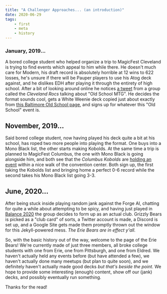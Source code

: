 ```yaml
---
title: "A Challenger Approaches... (an introduction)"
date: 2020-06-29
tags:
    - first
    - meta
    - history
---
```


### January, 2019...

A bored college student who helped organize a trip to MagicFest Cleveland is trying to find events which appeal to him while there. He doesn't much care for Modern, his draft record is absolutely horrible at 12 wins to 622 losses, he's unsure if there will be Pauper players to use his Atog deck against, and he dislikes EDH after playing it through the entirety of high school. After a bit of looking around online he notices [a tweet][1] from a group called the *Cleveland Rocs* talking about "Old School MTG". He decides the format sounds cool, gets a White Weenie deck copied just about exactly from [this Baltimore Old School page][2], and signs up for whatever this "Old School" event is.


## November, 2019...

Said bored college student, now having played his deck quite a bit at his school, has roped two more people into playing the format. One buys into a Mono Black list, the other starts making Kobolds. At the same time a trip is planned to MagicFest Columbus, the one with Mono Black is going alongside him, and both see that the *Columbus Kobolds* are [holding an event][3] within a nice walk of the convention center. Both sign up, the first taking the Kobolds list and bringing home a perfect 0-6 record while the second takes his Mono Black list going 3-3.


## June, 2020...

After being stuck inside playing random jank against the Forge AI, chatting for quite a while about attempting to be spicy, and having just played in [Balance 2020][4] the group decides to form up as an actual club. Grizzly Bears is picked as a "club card" of sorts, a Twitter account is made, a Discord is set up, and a Google Site gets made them promptly thrown out the window for this Jekyll-powered mess. *The Erie Bears are in effect y'all.*


So, with the basic history out of the way, welcome to the page of the Erie Bears! We're currently made of just three members, all broke college students with one from Erie, one from Pittsburgh, and one from Eldred. We haven't actually held any events before (but have attended a few), we haven't actually done many meetups (but plan to quite soon), and we definitely haven't actually made good decks *but that's beside the point*. We hope to provide some interesting (enough) content, show off our (jank) decks, and possibly eventually run something.

Thanks for the read!

[1]: https://twitter.com/ClevelandRocsOG/status/1083745267567022080 "The tweet that started it all..."
[2]: https://baltimoreoldschoolmtg.wordpress.com/2018/05/29/building-white-weenie-in-93-94-old-school-with-and-without-a-budget/ "The decklist that started it all..."
[3]: https://twitter.com/ColumbusKobolds/status/1169429214908616704 "The tweet that started the group..."
[4]: https://sites.google.com/view/philadelphiaos/articles-reports/statement-on-balance "The most recently played tournament as-of typing this..."
